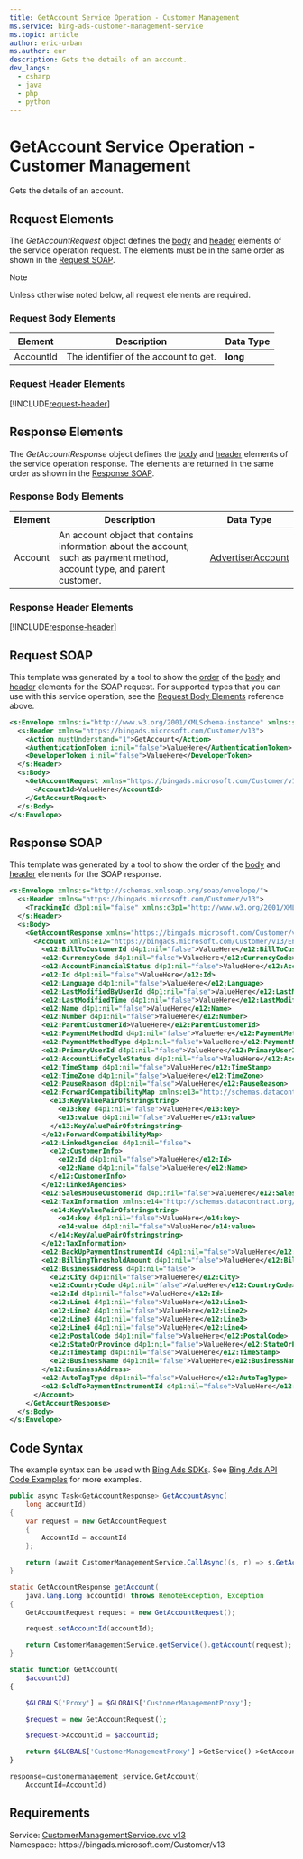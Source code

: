 ```yaml
---
title: GetAccount Service Operation - Customer Management
ms.service: bing-ads-customer-management-service
ms.topic: article
author: eric-urban
ms.author: eur
description: Gets the details of an account.
dev_langs: 
  - csharp
  - java
  - php
  - python
---
```

# GetAccount Service Operation - Customer Management
Gets the details of an account.

## <a name="request"></a>Request Elements
The *GetAccountRequest* object defines the [body](#request-body) and [header](#request-header) elements of the service operation request. The elements must be in the same order as shown in the [Request SOAP](#request-soap). 

> [!NOTE]
> Unless otherwise noted below, all request elements are required.

### <a name="request-body"></a>Request Body Elements

|Element|Description|Data Type|
|-----------|---------------|-------------|
|<a name="accountid"></a>AccountId|The identifier of the account to get.|**long**|

### <a name="request-header"></a>Request Header Elements
[!INCLUDE[request-header](./includes/request-header.md)]

## <a name="response"></a>Response Elements
The *GetAccountResponse* object defines the [body](#response-body) and [header](#response-header) elements of the service operation response. The elements are returned in the same order as shown in the [Response SOAP](#response-soap).

### <a name="response-body"></a>Response Body Elements

|Element|Description|Data Type|
|-----------|---------------|-------------|
|<a name="account"></a>Account|An account object that contains information about the account, such as payment method, account type, and parent customer.|[AdvertiserAccount](advertiseraccount.md)|

### <a name="response-header"></a>Response Header Elements
[!INCLUDE[response-header](./includes/response-header.md)]

## <a name="request-soap"></a>Request SOAP
This template was generated by a tool to show the [order](../guides/services-protocol.md#element-order) of the [body](#request-body) and [header](#request-header) elements for the SOAP request. For supported types that you can use with this service operation, see the [Request Body Elements](#request-body) reference above.

```xml
<s:Envelope xmlns:i="http://www.w3.org/2001/XMLSchema-instance" xmlns:s="http://schemas.xmlsoap.org/soap/envelope/">
  <s:Header xmlns="https://bingads.microsoft.com/Customer/v13">
    <Action mustUnderstand="1">GetAccount</Action>
    <AuthenticationToken i:nil="false">ValueHere</AuthenticationToken>
    <DeveloperToken i:nil="false">ValueHere</DeveloperToken>
  </s:Header>
  <s:Body>
    <GetAccountRequest xmlns="https://bingads.microsoft.com/Customer/v13">
      <AccountId>ValueHere</AccountId>
    </GetAccountRequest>
  </s:Body>
</s:Envelope>
```

## <a name="response-soap"></a>Response SOAP
This template was generated by a tool to show the order of the [body](#response-body) and [header](#response-header) elements for the SOAP response.

```xml
<s:Envelope xmlns:s="http://schemas.xmlsoap.org/soap/envelope/">
  <s:Header xmlns="https://bingads.microsoft.com/Customer/v13">
    <TrackingId d3p1:nil="false" xmlns:d3p1="http://www.w3.org/2001/XMLSchema-instance">ValueHere</TrackingId>
  </s:Header>
  <s:Body>
    <GetAccountResponse xmlns="https://bingads.microsoft.com/Customer/v13">
      <Account xmlns:e12="https://bingads.microsoft.com/Customer/v13/Entities" d4p1:nil="false" xmlns:d4p1="http://www.w3.org/2001/XMLSchema-instance">
        <e12:BillToCustomerId d4p1:nil="false">ValueHere</e12:BillToCustomerId>
        <e12:CurrencyCode d4p1:nil="false">ValueHere</e12:CurrencyCode>
        <e12:AccountFinancialStatus d4p1:nil="false">ValueHere</e12:AccountFinancialStatus>
        <e12:Id d4p1:nil="false">ValueHere</e12:Id>
        <e12:Language d4p1:nil="false">ValueHere</e12:Language>
        <e12:LastModifiedByUserId d4p1:nil="false">ValueHere</e12:LastModifiedByUserId>
        <e12:LastModifiedTime d4p1:nil="false">ValueHere</e12:LastModifiedTime>
        <e12:Name d4p1:nil="false">ValueHere</e12:Name>
        <e12:Number d4p1:nil="false">ValueHere</e12:Number>
        <e12:ParentCustomerId>ValueHere</e12:ParentCustomerId>
        <e12:PaymentMethodId d4p1:nil="false">ValueHere</e12:PaymentMethodId>
        <e12:PaymentMethodType d4p1:nil="false">ValueHere</e12:PaymentMethodType>
        <e12:PrimaryUserId d4p1:nil="false">ValueHere</e12:PrimaryUserId>
        <e12:AccountLifeCycleStatus d4p1:nil="false">ValueHere</e12:AccountLifeCycleStatus>
        <e12:TimeStamp d4p1:nil="false">ValueHere</e12:TimeStamp>
        <e12:TimeZone d4p1:nil="false">ValueHere</e12:TimeZone>
        <e12:PauseReason d4p1:nil="false">ValueHere</e12:PauseReason>
        <e12:ForwardCompatibilityMap xmlns:e13="http://schemas.datacontract.org/2004/07/System.Collections.Generic" d4p1:nil="false">
          <e13:KeyValuePairOfstringstring>
            <e13:key d4p1:nil="false">ValueHere</e13:key>
            <e13:value d4p1:nil="false">ValueHere</e13:value>
          </e13:KeyValuePairOfstringstring>
        </e12:ForwardCompatibilityMap>
        <e12:LinkedAgencies d4p1:nil="false">
          <e12:CustomerInfo>
            <e12:Id d4p1:nil="false">ValueHere</e12:Id>
            <e12:Name d4p1:nil="false">ValueHere</e12:Name>
          </e12:CustomerInfo>
        </e12:LinkedAgencies>
        <e12:SalesHouseCustomerId d4p1:nil="false">ValueHere</e12:SalesHouseCustomerId>
        <e12:TaxInformation xmlns:e14="http://schemas.datacontract.org/2004/07/System.Collections.Generic" d4p1:nil="false">
          <e14:KeyValuePairOfstringstring>
            <e14:key d4p1:nil="false">ValueHere</e14:key>
            <e14:value d4p1:nil="false">ValueHere</e14:value>
          </e14:KeyValuePairOfstringstring>
        </e12:TaxInformation>
        <e12:BackUpPaymentInstrumentId d4p1:nil="false">ValueHere</e12:BackUpPaymentInstrumentId>
        <e12:BillingThresholdAmount d4p1:nil="false">ValueHere</e12:BillingThresholdAmount>
        <e12:BusinessAddress d4p1:nil="false">
          <e12:City d4p1:nil="false">ValueHere</e12:City>
          <e12:CountryCode d4p1:nil="false">ValueHere</e12:CountryCode>
          <e12:Id d4p1:nil="false">ValueHere</e12:Id>
          <e12:Line1 d4p1:nil="false">ValueHere</e12:Line1>
          <e12:Line2 d4p1:nil="false">ValueHere</e12:Line2>
          <e12:Line3 d4p1:nil="false">ValueHere</e12:Line3>
          <e12:Line4 d4p1:nil="false">ValueHere</e12:Line4>
          <e12:PostalCode d4p1:nil="false">ValueHere</e12:PostalCode>
          <e12:StateOrProvince d4p1:nil="false">ValueHere</e12:StateOrProvince>
          <e12:TimeStamp d4p1:nil="false">ValueHere</e12:TimeStamp>
          <e12:BusinessName d4p1:nil="false">ValueHere</e12:BusinessName>
        </e12:BusinessAddress>
        <e12:AutoTagType d4p1:nil="false">ValueHere</e12:AutoTagType>
        <e12:SoldToPaymentInstrumentId d4p1:nil="false">ValueHere</e12:SoldToPaymentInstrumentId>
      </Account>
    </GetAccountResponse>
  </s:Body>
</s:Envelope>
```

## <a name="example"></a>Code Syntax
The example syntax can be used with [Bing Ads SDKs](../guides/client-libraries.md). See [Bing Ads API Code Examples](../guides/code-examples.md) for more examples.
```csharp
public async Task<GetAccountResponse> GetAccountAsync(
	long accountId)
{
	var request = new GetAccountRequest
	{
		AccountId = accountId
	};

	return (await CustomerManagementService.CallAsync((s, r) => s.GetAccountAsync(r), request));
}
```
```java
static GetAccountResponse getAccount(
	java.lang.Long accountId) throws RemoteException, Exception
{
	GetAccountRequest request = new GetAccountRequest();

	request.setAccountId(accountId);

	return CustomerManagementService.getService().getAccount(request);
}
```
```php
static function GetAccount(
	$accountId)
{

	$GLOBALS['Proxy'] = $GLOBALS['CustomerManagementProxy'];

	$request = new GetAccountRequest();

	$request->AccountId = $accountId;

	return $GLOBALS['CustomerManagementProxy']->GetService()->GetAccount($request);
}
```
```python
response=customermanagement_service.GetAccount(
	AccountId=AccountId)
```

## Requirements
Service: [CustomerManagementService.svc v13](https://clientcenter.api.bingads.microsoft.com/Api/CustomerManagement/v13/CustomerManagementService.svc)  
Namespace: https\://bingads.microsoft.com/Customer/v13  

